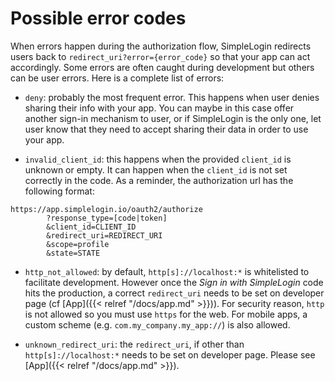 # Possible error codes

When errors happen during the authorization flow, SimpleLogin redirects users back to `redirect_uri?error={error_code}` so that your app can act accordingly. Some errors are often caught during development but others can be user errors. Here is a complete list of errors:

- `deny`: probably the most frequent error. This happens when user denies sharing their info with your app. You can maybe in this case offer another sign-in mechanism to user, or if SimpleLogin is the only one, let user know that they need to accept sharing their data in order to use your app.

- `invalid_client_id`: this happens when the provided `client_id` is unknown or empty. It can happen when the `client_id` is not set correctly in the code. As a reminder, the authorization url has the following format:

```text
https://app.simplelogin.io/oauth2/authorize
        ?response_type=[code|token]
        &client_id=CLIENT_ID
        &redirect_uri=REDIRECT_URI
        &scope=profile
        &state=STATE
```

- `http_not_allowed`: by default, `http[s]://localhost:*` is whitelisted to facilitate development. However once the *Sign in with SimpleLogin* code hits the production, a correct `redirect_uri` needs to be set on developer page (cf [App]({{< relref "/docs/app.md" >}})). For security reason, `http` is not allowed so you must use `https` for the web. For mobile apps, a custom scheme (e.g. `com.my_company.my_app://`) is also allowed.

- `unknown_redirect_uri`: the `redirect_uri`, if other than `http[s]://localhost:*` needs to be set on developer page. Please see [App]({{< relref "/docs/app.md" >}}).

